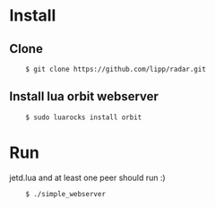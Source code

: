# Install

## Clone
   
        $ git clone https://github.com/lipp/radar.git
        
## Install lua orbit webserver

        $ sudo luarocks install orbit

# Run

jetd.lua and at least one peer should run :)
   
        $ ./simple_webserver

